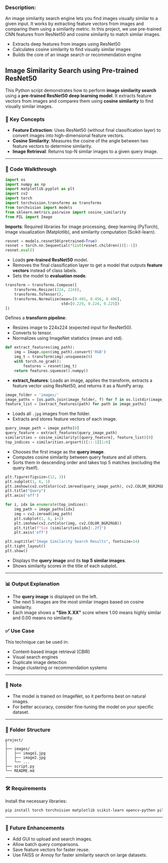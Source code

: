 ### Description:

An image similarity search engine lets you find images visually similar to a given input. It works by extracting feature vectors from images and comparing them using a similarity metric. In this project, we use pre-trained CNN features from ResNet50 and cosine similarity to match similar images.

- Extracts deep features from images using ResNet50
- Calculates cosine similarity to find visually similar images
- Builds the core of an image search or recommendation engine

## Image Similarity Search using Pre-trained ResNet50

This Python script demonstrates how to perform **image similarity search** using a **pre-trained ResNet50 deep learning model**. It extracts feature vectors from images and compares them using **cosine similarity** to find visually similar images.

### 🧠 Key Concepts

* **Feature Extraction**: Uses ResNet50 (without final classification layer) to convert images into high-dimensional feature vectors.
* **Cosine Similarity**: Measures the cosine of the angle between two feature vectors to determine similarity.
* **Image Retrieval**: Returns top-N similar images to a given query image.

---

### 🧾 Code Walkthrough

```python
import os
import numpy as np
import matplotlib.pyplot as plt
import cv2
import torch
import torchvision.transforms as transforms
from torchvision import models
from sklearn.metrics.pairwise import cosine_similarity
from PIL import Image
```

**Imports**: Required libraries for image processing, deep learning (PyTorch), image visualization (Matplotlib), and similarity computation (Scikit-learn).

```python
resnet = models.resnet50(pretrained=True)
resnet = torch.nn.Sequential(*list(resnet.children())[:-1])
resnet.eval()
```

* Loads **pre-trained ResNet50** model.
* Removes the final classification layer to get a model that outputs **feature vectors** instead of class labels.
* Sets the model to **evaluation mode**.

```python
transform = transforms.Compose([
    transforms.Resize((224, 224)),
    transforms.ToTensor(),
    transforms.Normalize(mean=[0.485, 0.456, 0.406],
                         std=[0.229, 0.224, 0.225])
])
```

Defines a **transform pipeline**:

* Resizes image to 224x224 (expected input for ResNet50).
* Converts to tensor.
* Normalizes using ImageNet statistics (mean and std).

```python
def extract_features(img_path):
    img = Image.open(img_path).convert('RGB')
    img_t = transform(img).unsqueeze(0)
    with torch.no_grad():
        features = resnet(img_t)
    return features.squeeze().numpy()
```

* **extract\_features**: Loads an image, applies the transform, extracts a feature vector using ResNet50, and returns it as a NumPy array.

```python
image_folder = 'images/'
image_paths = [os.path.join(image_folder, f) for f in os.listdir(image_folder) if f.endswith('.jpg')]
feature_list = [extract_features(path) for path in image_paths]
```

* Loads all `.jpg` images from the folder.
* Extracts and stores feature vectors of each image.

```python
query_image_path = image_paths[0]
query_feature = extract_features(query_image_path)
similarities = cosine_similarity([query_feature], feature_list)[0]
top_indices = similarities.argsort()[::-1][1:6]
```

* Chooses the first image as the **query image**.
* Computes cosine similarity between query feature and all others.
* Sorts them in descending order and takes top 5 matches (excluding the query itself).

```python
plt.figure(figsize=(12, 3))
plt.subplot(1, 6, 1)
plt.imshow(cv2.cvtColor(cv2.imread(query_image_path), cv2.COLOR_BGR2RGB))
plt.title("Query")
plt.axis('off')

for i, idx in enumerate(top_indices):
    img_path = image_paths[idx]
    img = cv2.imread(img_path)
    plt.subplot(1, 6, i+2)
    plt.imshow(cv2.cvtColor(img, cv2.COLOR_BGR2RGB))
    plt.title(f"Sim {similarities[idx]:.2f}")
    plt.axis('off')

plt.suptitle("Image Similarity Search Results", fontsize=14)
plt.tight_layout()
plt.show()
```

* Displays the **query image** and its **top 5 similar images**.
* Shows similarity scores in the title of each subplot.

---

### 📊 Output Explanation

* The **query image** is displayed on the left.
* The next 5 images are the most similar images based on cosine similarity.
* Each image shows a **"Sim X.XX"** score where 1.00 means highly similar and 0.00 means no similarity.

### ✅ Use Case

This technique can be used in:

* Content-based image retrieval (CBIR)
* Visual search engines
* Duplicate image detection
* Image clustering or recommendation systems

---

### 📌 Note

* The model is trained on ImageNet, so it performs best on natural images.
* For better accuracy, consider fine-tuning the model on your specific dataset.

---

### 📂 Folder Structure

```
project/
│
├── images/
│   ├── image1.jpg
│   ├── image2.jpg
│   └── ...
├── script.py
└── README.md
```

---

### 🛠 Requirements

Install the necessary libraries:

```bash
pip install torch torchvision matplotlib scikit-learn opencv-python pillow
```

---

### 📌 Future Enhancements

* Add GUI to upload and search images.
* Allow batch query comparisons.
* Save feature vectors for faster reuse.
* Use FAISS or Annoy for faster similarity search on large datasets.


